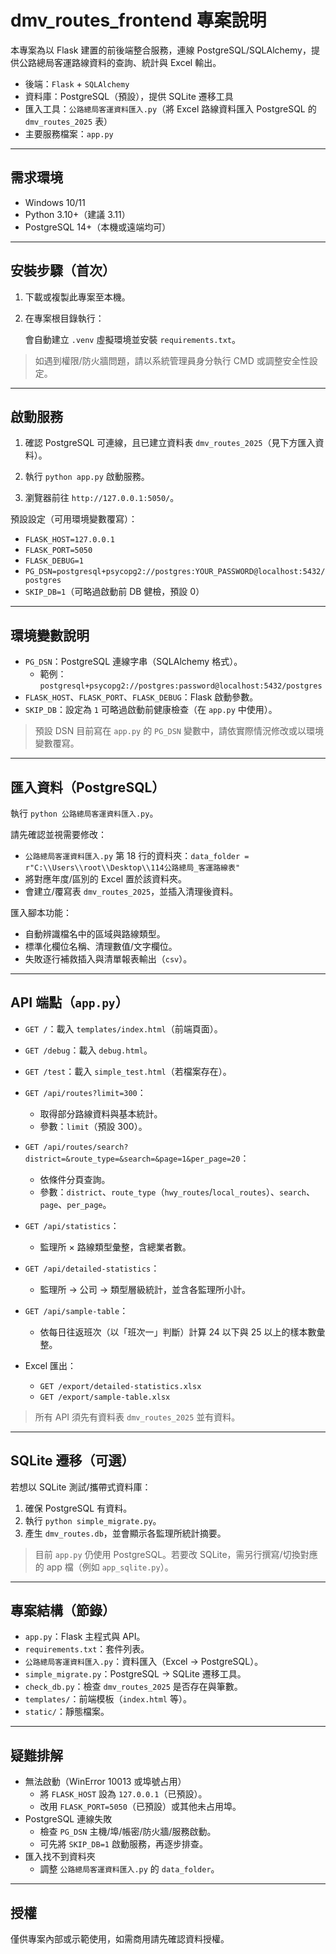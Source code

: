 # dmv_routes_frontend 專案說明

本專案為以 Flask 建置的前後端整合服務，連線 PostgreSQL/SQLAlchemy，提供公路總局客運路線資料的查詢、統計與 Excel 輸出。

- 後端：`Flask` + `SQLAlchemy`
- 資料庫：PostgreSQL（預設），提供 SQLite 遷移工具
- 匯入工具：`公路總局客運資料匯入.py`（將 Excel 路線資料匯入 PostgreSQL 的 `dmv_routes_2025` 表）
- 主要服務檔案：`app.py`

---

## 需求環境
- Windows 10/11
- Python 3.10+（建議 3.11）
- PostgreSQL 14+（本機或遠端均可）

---

## 安裝步驟（首次）
1) 下載或複製此專案至本機。
2) 在專案根目錄執行：
   
   會自動建立 `.venv` 虛擬環境並安裝 `requirements.txt`。

> 如遇到權限/防火牆問題，請以系統管理員身分執行 CMD 或調整安全性設定。

---

## 啟動服務
1) 確認 PostgreSQL 可連線，且已建立資料表 `dmv_routes_2025`（見下方匯入資料）。

2) 執行 `python app.py` 啟動服務。

3) 瀏覽器前往 `http://127.0.0.1:5050/`。

預設設定（可用環境變數覆寫）：
- `FLASK_HOST=127.0.0.1`
- `FLASK_PORT=5050`
- `FLASK_DEBUG=1`
- `PG_DSN=postgresql+psycopg2://postgres:YOUR_PASSWORD@localhost:5432/postgres`
- `SKIP_DB=1`（可略過啟動前 DB 健檢，預設 0）

---

## 環境變數說明
- `PG_DSN`：PostgreSQL 連線字串（SQLAlchemy 格式）。
  - 範例：`postgresql+psycopg2://postgres:password@localhost:5432/postgres`
- `FLASK_HOST`、`FLASK_PORT`、`FLASK_DEBUG`：Flask 啟動參數。
- `SKIP_DB`：設定為 `1` 可略過啟動前健康檢查（在 `app.py` 中使用）。

> 預設 DSN 目前寫在 `app.py` 的 `PG_DSN` 變數中，請依實際情況修改或以環境變數覆寫。

---

## 匯入資料（PostgreSQL）
執行 `python 公路總局客運資料匯入.py`。

請先確認並視需要修改：
- `公路總局客運資料匯入.py` 第 18 行的資料夾：`data_folder = r"C:\\Users\\root\\Desktop\\114公路總局_客運路線表"`
- 將對應年度/區別的 Excel 置於該資料夾。
- 會建立/覆寫表 `dmv_routes_2025`，並插入清理後資料。

匯入腳本功能：
- 自動辨識檔名中的區域與路線類型。
- 標準化欄位名稱、清理數值/文字欄位。
- 失敗逐行補救插入與清單報表輸出（`csv`）。

---

## API 端點（`app.py`）
- `GET /`：載入 `templates/index.html`（前端頁面）。
- `GET /debug`：載入 `debug.html`。
- `GET /test`：載入 `simple_test.html`（若檔案存在）。

- `GET /api/routes?limit=300`：
  - 取得部分路線資料與基本統計。
  - 參數：`limit`（預設 300）。

- `GET /api/routes/search?district=&route_type=&search=&page=1&per_page=20`：
  - 依條件分頁查詢。
  - 參數：`district`、`route_type`（`hwy_routes`/`local_routes`）、`search`、`page`、`per_page`。

- `GET /api/statistics`：
  - 監理所 × 路線類型彙整，含總業者數。

- `GET /api/detailed-statistics`：
  - 監理所 → 公司 → 類型層級統計，並含各監理所小計。

- `GET /api/sample-table`：
  - 依每日往返班次（以「班次一」判斷）計算 24 以下與 25 以上的樣本數彙整。

- Excel 匯出：
  - `GET /export/detailed-statistics.xlsx`
  - `GET /export/sample-table.xlsx`

> 所有 API 須先有資料表 `dmv_routes_2025` 並有資料。

---

## SQLite 遷移（可選）
若想以 SQLite 測試/攜帶式資料庫：
1) 確保 PostgreSQL 有資料。
2) 執行 `python simple_migrate.py`。
3) 產生 `dmv_routes.db`，並會顯示各監理所統計摘要。

> 目前 `app.py` 仍使用 PostgreSQL。若要改 SQLite，需另行撰寫/切換對應的 app 檔（例如 `app_sqlite.py`）。

---

## 專案結構（節錄）
- `app.py`：Flask 主程式與 API。
- `requirements.txt`：套件列表。
- `公路總局客運資料匯入.py`：資料匯入（Excel → PostgreSQL）。
- `simple_migrate.py`：PostgreSQL → SQLite 遷移工具。
- `check_db.py`：檢查 `dmv_routes_2025` 是否存在與筆數。
- `templates/`：前端模板（`index.html` 等）。
- `static/`：靜態檔案。

---

## 疑難排解
- 無法啟動（WinError 10013 或埠號占用）
  - 將 `FLASK_HOST` 設為 `127.0.0.1`（已預設）。
  - 改用 `FLASK_PORT=5050`（已預設）或其他未占用埠。
- PostgreSQL 連線失敗
  - 檢查 `PG_DSN` 主機/埠/帳密/防火牆/服務啟動。
  - 可先將 `SKIP_DB=1` 啟動服務，再逐步排查。
- 匯入找不到資料夾
  - 調整 `公路總局客運資料匯入.py` 的 `data_folder`。

---

## 授權
僅供專案內部或示範使用，如需商用請先確認資料授權。
